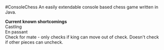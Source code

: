 #ConsoleChess
An easily extendable console based chess game written in Java.

**Current known shortcomings**  
Castling  
En passant  
Check for mate - only checks if king can move out of check. Doesn't check if other pieces can uncheck.

